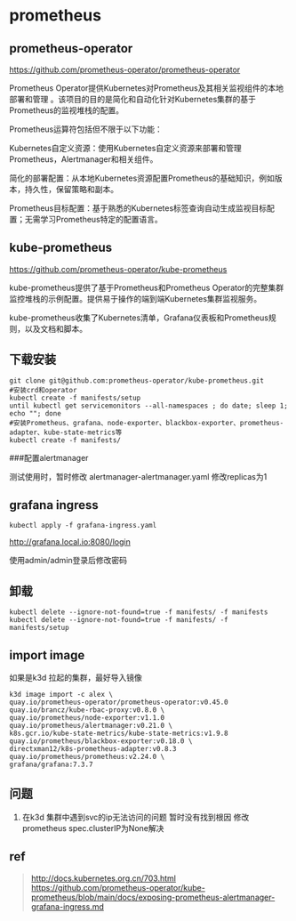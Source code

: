 # prometheus

## prometheus-operator


https://github.com/prometheus-operator/prometheus-operator

Prometheus Operator提供Kubernetes对Prometheus及其相关监视组件的本地部署和管理 。该项目的目的是简化和自动化针对Kubernetes集群的基于Prometheus的监视堆栈的配置。

Prometheus运算符包括但不限于以下功能：

Kubernetes自定义资源：使用Kubernetes自定义资源来部署和管理Prometheus，Alertmanager和相关组件。

简化的部署配置：从本地Kubernetes资源配置Prometheus的基础知识，例如版本，持久性，保留策略和副本。

Prometheus目标配置：基于熟悉的Kubernetes标签查询自动生成监视目标配置；无需学习Prometheus特定的配置语言。

## kube-prometheus

https://github.com/prometheus-operator/kube-prometheus

kube-prometheus提供了基于Prometheus和Prometheus Operator的完整集群监控堆栈的示例配置。提供易于操作的端到端Kubernetes集群监视服务。

kube-prometheus收集了Kubernetes清单，Grafana仪表板和Prometheus规则，以及文档和脚本。

## 下载安装

```
git clone git@github.com:prometheus-operator/kube-prometheus.git
#安装crd和operator
kubectl create -f manifests/setup
until kubectl get servicemonitors --all-namespaces ; do date; sleep 1; echo ""; done
#安装Prometheus、grafana、node-exporter、blackbox-exporter、prometheus-adapter、kube-state-metrics等
kubectl create -f manifests/
```
###配置alertmanager

测试使用时，暂时修改
alertmanager-alertmanager.yaml 修改replicas为1 


## grafana ingress

```
kubectl apply -f grafana-ingress.yaml
```

http://grafana.local.io:8080/login

使用admin/admin登录后修改密码




## 卸载
```
kubectl delete --ignore-not-found=true -f manifests/ -f manifests
kubectl delete --ignore-not-found=true -f manifests/ -f manifests/setup
```

## import image
如果是k3d 拉起的集群，最好导入镜像
```
k3d image import -c alex \
quay.io/prometheus-operator/prometheus-operator:v0.45.0 quay.io/brancz/kube-rbac-proxy:v0.8.0 \
quay.io/prometheus/node-exporter:v1.1.0 quay.io/prometheus/alertmanager:v0.21.0 \
k8s.gcr.io/kube-state-metrics/kube-state-metrics:v1.9.8 quay.io/prometheus/blackbox-exporter:v0.18.0 \
directxman12/k8s-prometheus-adapter:v0.8.3 quay.io/prometheus/prometheus:v2.24.0 \
grafana/grafana:7.3.7
```

## 问题

1. 在k3d 集群中遇到svc的ip无法访问的问题 暂时没有找到根因 修改prometheus spec.clusterIP为None解决

## ref
>http://docs.kubernetes.org.cn/703.html
>https://github.com/prometheus-operator/kube-prometheus/blob/main/docs/exposing-prometheus-alertmanager-grafana-ingress.md